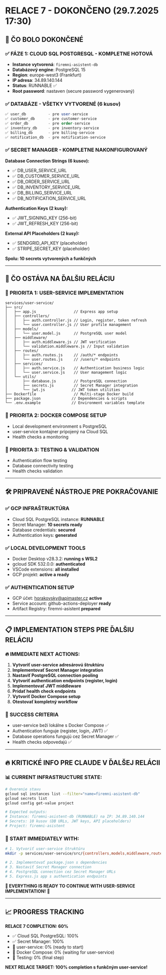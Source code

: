 # RELACE 7 - DOKONČENO (29.7.2025 17:30)

## 🎯 **ČO BOLO DOKONČENÉ**

### ✅ **FÁZE 1: CLOUD SQL POSTGRESQL - KOMPLETNE HOTOVÁ**
- **Instance vytvorená**: `firemni-asistent-db`
- **Databázový engine**: PostgreSQL 15
- **Region**: europe-west3 (Frankfurt)
- **IP adresa**: 34.89.140.144
- **Status**: RUNNABLE ✅
- **Root password**: nastaven (secure password vygenerovaný)

### ✅ **DATABÁZE - VŠETKY VYTVORENÉ (6 kusov)**
```sql
✅ user_db          - pre user-service
✅ customer_db      - pre customer-service  
✅ order_db         - pre order-service
✅ inventory_db     - pre inventory-service
✅ billing_db       - pre billing-service
✅ notification_db  - pre notification-service
```

### ✅ **SECRET MANAGER - KOMPLETNE NAKONFIGUROVANÝ**
**Database Connection Strings (6 kusov):**
- ✅ DB_USER_SERVICE_URL
- ✅ DB_CUSTOMER_SERVICE_URL  
- ✅ DB_ORDER_SERVICE_URL
- ✅ DB_INVENTORY_SERVICE_URL
- ✅ DB_BILLING_SERVICE_URL
- ✅ DB_NOTIFICATION_SERVICE_URL

**Authentication Keys (2 kusy):**
- ✅ JWT_SIGNING_KEY (256-bit)
- ✅ JWT_REFRESH_KEY (256-bit)

**External API Placeholders (2 kusy):**
- ✅ SENDGRID_API_KEY (placeholder)
- ✅ STRIPE_SECRET_KEY (placeholder)

**Spolu: 10 secrets vytvorených a funkčných**

---

## 🚧 **ČO OSTÁVA NA ĎALŠIU RELÁCIU**

### 🎯 **PRIORITA 1: USER-SERVICE IMPLEMENTATION**
```
services/user-service/
├── src/
│   ├── app.js                 // Express app setup
│   ├── controllers/
│   │   ├── auth.controller.js // Login, register, token refresh
│   │   └── user.controller.js // User profile management
│   ├── models/
│   │   └── user.model.js      // PostgreSQL user model
│   ├── middleware/
│   │   ├── auth.middleware.js // JWT verification
│   │   └── validation.middleware.js // Input validation
│   ├── routes/
│   │   ├── auth.routes.js     // /auth/* endpoints
│   │   └── user.routes.js     // /users/* endpoints
│   ├── services/
│   │   ├── auth.service.js    // Authentication business logic
│   │   └── user.service.js    // User management logic
│   └── utils/
│       ├── database.js        // PostgreSQL connection
│       ├── secrets.js         // Secret Manager integration  
│       └── jwt.js            // JWT token utilities
├── Dockerfile                 // Multi-stage Docker build
├── package.json              // Dependencies & scripts
└── .env.example              // Environment variables template
```

### 🎯 **PRIORITA 2: DOCKER COMPOSE SETUP**
- Local development environment s PostgreSQL
- user-service kontajner pripojený na Cloud SQL
- Health checks a monitoring

### 🎯 **PRIORITA 3: TESTING & VALIDATION**
- Authentication flow testing
- Database connectivity testing
- Health checks validation

---

## 🛠️ **PRIPRAVENÉ NÁSTROJE PRE POKRAČOVANIE**

### ✅ **GCP INFRAŠTRUKTÚRA**
- Cloud SQL PostgreSQL instance: **RUNNABLE**
- Secret Manager: **10 secrets ready**
- Database credentials: **secured**
- Authentication keys: **generated**

### ✅ **LOCAL DEVELOPMENT TOOLS**  
- Docker Desktop v28.3.2: **running s WSL2**
- gcloud SDK 532.0.0: **authenticated**
- VSCode extensions: **all installed**
- GCP projekt: **active a ready**

### ✅ **AUTHENTICATION SETUP**
- GCP účet: horakovsky@apimaster.cz **active**
- Service account: github-actions-deployer **ready**
- Artifact Registry: firemni-asistent **prepared**

---

## 📋 **IMPLEMENTATION STEPS PRE ĎALŠIU RELÁCIU**

### 🔥 **IMMEDIATE NEXT ACTIONS:**
1. **Vytvoriť user-service adresárovú štruktúru**
2. **Implementovať Secret Manager integration**
3. **Nastaviť PostgreSQL connection pooling**
4. **Vytvoriť authentication endpoints (register, login)**
5. **Implementovať JWT middleware**
6. **Pridať health check endpoints**
7. **Vytvoriť Docker Compose setup**
8. **Otestovať kompletný workflow**

### 🎯 **SUCCESS CRITERIA**
- user-service beží lokálne s Docker Compose ✅
- Authentication funguje (register, login, JWT) ✅
- Database operations fungujú cez Secret Manager ✅
- Health checks odpovedajú ✅

---

## 🔥 **KRITICKÉ INFO PRE CLAUDE V ĎALŠEJ RELÁCII**

### 📊 **CURRENT INFRASTRUCTURE STATE:**
```bash
# Overenie stavu
gcloud sql instances list --filter="name=firemni-asistent-db"
gcloud secrets list
gcloud config get-value project

# Expected outputs:
# Instance: firemni-asistent-db (RUNNABLE) na IP: 34.89.140.144  
# Secrets: 10 kusov (DB URLs, JWT keys, API placeholders)
# Project: firemni-asistent
```

### 🎯 **START IMMEDIATELY WITH:**
```bash
# 1. Vytvoriť user-service štruktúru
mkdir -p services/user-service/src/{controllers,models,middleware,routes,services,utils}

# 2. Implementovať package.json s dependencies
# 3. Nastaviť Secret Manager connection
# 4. PostgreSQL connection cez Secret Manager URLs
# 5. Express.js app s authentication endpoints
```

**🚀 EVERYTHING IS READY TO CONTINUE WITH USER-SERVICE IMPLEMENTATION!** 🎯

---

## 📈 **PROGRESS TRACKING**

**RELACE 7 COMPLETION: 60%**
- ✅ Cloud SQL PostgreSQL: 100%
- ✅ Secret Manager: 100%  
- 🚧 user-service: 0% (ready to start)
- 🚧 Docker Compose: 0% (waiting for user-service)
- 🚧 Testing: 0% (final step)

**NEXT RELACE TARGET: 100% completion s funkčným user-service!**